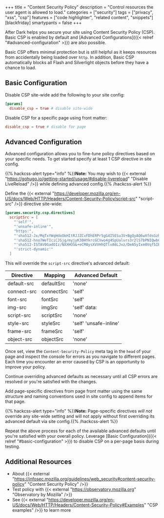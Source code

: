 +++
title = "Content Security Policy"
description = "Control resources the user agent is allowed to load."
categories = ["security"]
tags = ["privacy", "xss", "csp"]
features = ["code highlighter", "related content", "snippets"]
[blackfriday]
  smartypants = false
+++

After Dark helps you secure your site using Content Security Policy (CSP). Basic CSP is enabled by default and [Advanced Configurations]({{< relref "#advanced-configuration" >}}) are also possible.

Basic CSP offers minimal protection but is still helpful as it keeps resources from accidentally being loaded over `http`. In addition, Basic CSP automatically blocks all Flash and Silverlight objects before they have a chance to load.

## Basic Configuration

Disable CSP site-wide add the following to your site config:

```toml
[params]
  disable_csp = true # disable site-wide
```

Disable CSP for a specific page using front matter:

```toml
disable_csp = true # disable for page
```

## Advanced Configuration

Advanced configuration allows you to fine-tune policy directives based on your specific needs. To get started specify at least 1 CSP directive in site config.

{{% hackcss-alert type="info" %}}**Note:** You may wish to {{< external "https://gohugo.io/getting-started/usage/#disable-livereload" "Disable LiveReload" />}} while defining advanced config.{{% /hackcss-alert %}}

Define the {{< external "https://developer.mozilla.org/en-US/docs/Web/HTTP/Headers/Content-Security-Policy/script-src" "script-src" />}} directive site-wide:

```toml
[params.security.csp.directives]
  scriptSrc = [
    "'self'",
    "'unsafe-inline'",
    "https:",
    "'sha512-Jx/MqTxYWqHdoOkHItRJJZCvFDhERPr5gG4I5ESu3V+BgQyAQ6wXfdsGzhzmT0yyvkAWz2jbrn81q90RRJTSTg=='",
    "'sha512-hno7WeTIciCJSjg/myjyK30HYkrcGCVwo4g4SpUalvrs3r2lS7bPNIQwbCNypKbg7BZ1sA4AsGnk6Gq4NOKpGA=='",
    "'sha512-ISTAV0GadOIz/NXXHOS&+eCM0ysXVVHhQTlvA6LJxz/DeA5yIxm0Vqf5IE&+WH0yuuXkayAKtoZkQ326nch5f/fg=='",
    "'strict-dynamic'"
  ]
```

This will override the `script-src` directive's advanced default:

Directive | Mapping | Advanced Default
--- | --- | ---
default-src | defaultSrc | 'none'
connect-src | connectSrc | 'self'
font-src | fontSrc | 'self'
img-src | imgSrc | 'self' data:
script-src | scriptSrc | 'none'
style-src | styleSrc | 'self' 'unsafe-inline'
frame-src | frameSrc | 'self'
object-src | objectSrc | 'none'

Once set, view the `Content-Security-Policy` meta tag in the `head` of your page and inspect the console for errors as you navigate to different pages. Each time you encounter an error caused by CSP is an opportunity to improve your policy.

Continue overriding advanced defaults as necessary until all CSP errors are resolved or you're satisfied with the changes.

Add page-specific directives from page front matter using the same structure and naming conventions used in site config to append items for that page.

{{% hackcss-alert type="info" %}}**Note:** Page-specific directives _will not_ override any site-wide setting and will not apply without first overriding its advanced default via site config.{{% /hackcss-alert %}}

Repeat the above process for each of the available advanced defaults until you're satisfied with your overall policy. Leverage [Basic Configuration]({{< relref "#basic-configuration" >}}) to disable CSP on a per-page basis during testing.

## Additional Resources

- About {{< external "https://infosec.mozilla.org/guidelines/web_security#content-security-policy" "Content Security Policy" />}}
- Test policy with {{< external "https://observatory.mozilla.org" "Observatory by Mozilla" />}}
- See {{< external "https://developer.mozilla.org/en-US/docs/Web/HTTP/Headers/Content-Security-Policy#Examples" "CSP examples" />}} to learn more
